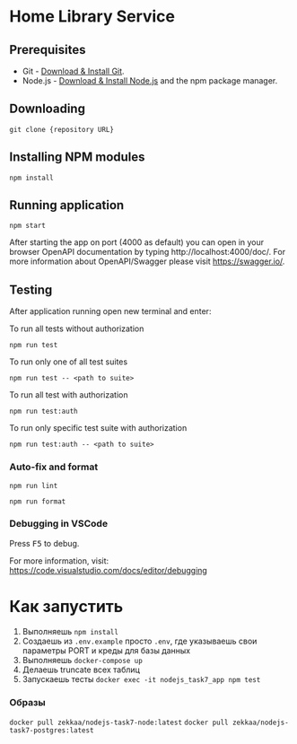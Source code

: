 # Home Library Service

## Prerequisites

- Git - [Download & Install Git](https://git-scm.com/downloads).
- Node.js - [Download & Install Node.js](https://nodejs.org/en/download/) and the npm package manager.

## Downloading

```
git clone {repository URL}
```

## Installing NPM modules

```
npm install
```

## Running application

```
npm start
```

After starting the app on port (4000 as default) you can open
in your browser OpenAPI documentation by typing http://localhost:4000/doc/.
For more information about OpenAPI/Swagger please visit https://swagger.io/.

## Testing

After application running open new terminal and enter:

To run all tests without authorization

```
npm run test
```

To run only one of all test suites

```
npm run test -- <path to suite>
```

To run all test with authorization

```
npm run test:auth
```

To run only specific test suite with authorization

```
npm run test:auth -- <path to suite>
```

### Auto-fix and format

```
npm run lint
```

```
npm run format
```

### Debugging in VSCode

Press <kbd>F5</kbd> to debug.

For more information, visit: https://code.visualstudio.com/docs/editor/debugging

# Как запустить
1) Выполняешь `npm install`
2) Создаешь из `.env.example` просто `.env`, где указываешь свои параметры PORT и креды для базы данных
3) Выполняешь `docker-compose up`
4) Делаешь truncate всех таблиц
5) Запускаешь тесты `docker exec -it nodejs_task7_app npm test`

### Образы
`docker pull zekkaa/nodejs-task7-node:latest`
`docker pull zekkaa/nodejs-task7-postgres:latest`

